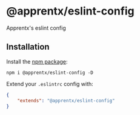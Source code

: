 # @apprentx/eslint-config

Apprentx's eslint config

## Installation

Install the [npm package](https://www.npmjs.com/package/@apprentx/eslint-config):

`npm i @apprentx/eslint-config -D`

Extend your `.eslintrc` config with:

```json
{
    "extends": "@apprentx/eslint-config"
}
```

